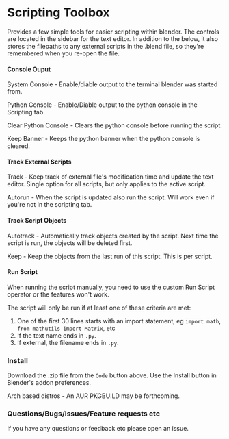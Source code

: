 # Scripting Toolbox

Provides a few simple tools for easier scripting within blender. The controls are located in the sidebar for the text editor. In addition to the below, it also stores the filepaths to any external scripts in the .blend file, so they're remembered when you re-open the file.

#### Console Ouput
System Console - Enable/diable output to the terminal blender was started from.

Python Console - Enable/Diable output to the python console in the Scripting tab.

Clear Python Console - Clears the python console before running the script.

Keep Banner - Keeps the python banner when the python console is cleared.

#### Track External Scripts
Track - Keep track of external file's modification time and update the text editor. Single option for all scripts, but only applies to the active script.

Autorun - When the script is updated also run the script. Will work even if you're not in the scripting tab.

#### Track Script Objects
Autotrack - Automatically track objects created by the script. Next time the script is run, the objects will be deleted first.

Keep - Keep the objects from the last run of this script. This is per script.


#### Run Script
When running the script manually, you need to use the custom Run Script operator or the features won't work.

The script will only be run if at least one of these criteria are met:

1. One of the first 30 lines starts with an import statement, eg `import math`, `from mathutils import Matrix`, etc
2. If the text name ends in `.py`.
3. If external, the filename ends in `.py`.




### Install

Download the .zip file from the `Code` button above. Use the Install button in Blender's addon preferences.

Arch based distros -  An AUR PKGBUILD may be forthcoming.


### Questions/Bugs/Issues/Feature requests etc
If you have any questions or feedback etc please open an issue.
